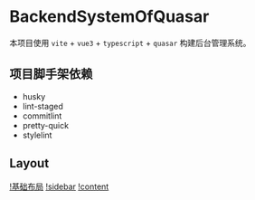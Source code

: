 # BackendSystemOfQuasar

本项目使用 `vite` + `vue3` + `typescript` + `quasar` 构建后台管理系统。

## 项目脚手架依赖

- husky
- lint-staged
- commitlint
- pretty-quick
- stylelint

## Layout

[!基础布局](source/basic%20layout.png) [!sidebar](source/layout-sidebar.png) [!content](source/layout-content.png)
